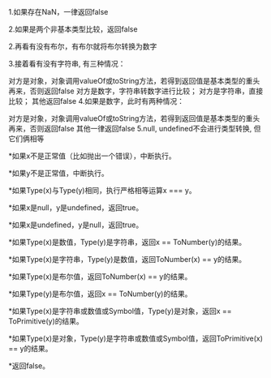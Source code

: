 1.如果存在NaN，一律返回false

2.如果是两个非基本类型比较，返回false

2.再看有没有布尔，有布尔就将布尔转换为数字

3.接着看有没有字符串, 有三种情况：

对方是对象，对象调用valueOf或toString方法，若得到返回值是基本类型的重头再来，否则返回false
对方是数字，字符串转数字进行比较；
对方是字符串，直接比较；
其他返回false
4.如果是数字，此时有两种情况：

对方是对象，对象调用valueOf或toString方法，若得到返回值是基本类型的重头再来，否则返回false
其他一律返回false
5.null, undefined不会进行类型转换, 但它们俩相等


*如果x不是正常值（比如抛出一个错误），中断执行。

*如果y不是正常值，中断执行。

*如果Type(x)与Type(y)相同，执行严格相等运算x === y。

*如果x是null，y是undefined，返回true。

*如果x是undefined，y是null，返回true。

*如果Type(x)是数值，Type(y)是字符串，返回x == ToNumber(y)的结果。

*如果Type(x)是字符串，Type(y)是数值，返回ToNumber(x) == y的结果。

*如果Type(x)是布尔值，返回ToNumber(x) == y的结果。

*如果Type(y)是布尔值，返回x == ToNumber(y)的结果。

*如果Type(x)是字符串或数值或Symbol值，Type(y)是对象，返回x == ToPrimitive(y)的结果。

*如果Type(x)是对象，Type(y)是字符串或数值或Symbol值，返回ToPrimitive(x) == y的结果。

*返回false。
